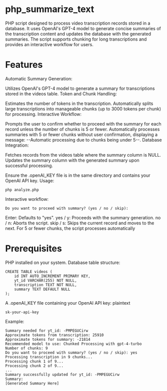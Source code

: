 # php_summarize_text
PHP script designed to process video transcription records stored in a database. It uses OpenAI's GPT-4 model to generate concise summaries of the transcription content and updates the database with the generated summaries. The script supports chunking for long transcriptions and provides an interactive workflow for users.


# Features
Automatic Summary Generation:

Utilizes OpenAI's GPT-4 model to generate a summary for transcriptions stored in the videos table.
Token and Chunk Handling:

Estimates the number of tokens in the transcription.
Automatically splits large transcriptions into manageable chunks (up to 3000 tokens per chunk) for processing.
Interactive Workflow:

Prompts the user to confirm whether to proceed with the summary for each record unless the number of chunks is 5 or fewer.
Automatically processes summaries with 5 or fewer chunks without user confirmation, displaying a message: --Automatic processing due to chunks being under 5--.
Database Integration:

Fetches records from the videos table where the summary column is NULL.
Updates the summary column with the generated summary upon successful processing.

Ensure the .openAI_KEY file is in the same directory and contains your OpenAI API key.
Usage:
```
php analyze.php
```
Interactive workflow:
```
Do you want to proceed with summary? (yes / no / skip):
```
Enter: Defaults to "yes".
yes / y: Proceeds with the summary generation.
no / n: Aborts the script.
skip / s: Skips the current record and moves to the next.
For 5 or fewer chunks, the script processes automatically

# Prerequisites
PHP installed on your system.
Database table structure:
```
CREATE TABLE videos (
    id INT AUTO_INCREMENT PRIMARY KEY,
    yt_id VARCHAR(255) NOT NULL,
    transcription TEXT NOT NULL,
    summary TEXT DEFAULT NULL
);
```
A .openAI_KEY file containing your OpenAI API key:
plaintext
```
sk-your-api-key
```

Example:
```
Summary needed for yt_id: -PMPEGUCirw
Approximate tokens from transcription: 25910
Approximate tokens for summary: -21814
Recommended model to use: Chunked Processing with gpt-4-turbo
Number of chunks: 9
Do you want to proceed with summary? (yes / no / skip): yes
Processing transcription in 9 chunks...
Processing chunk 1 of 9...
Processing chunk 2 of 9...
...
Summary successfully updated for yt_id: -PMPEGUCirw
Summary:
[Generated Summary Here]
```
